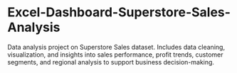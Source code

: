 # Excel-Dashboard-Superstore-Sales-Analysis
Data analysis project on Superstore Sales dataset. Includes data cleaning, visualization, and insights into sales performance, profit trends, customer segments, and regional analysis to support business decision-making.
